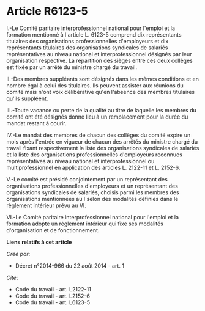 # Article R6123-5

I.-Le Comité paritaire interprofessionnel national pour l'emploi et la formation mentionné à l'article L. 6123-5 comprend dix
représentants titulaires des organisations professionnelles d'employeurs et dix représentants titulaires des organisations
syndicales de salariés représentatives au niveau national et interprofessionnel désignés par leur organisation respective. La
répartition des sièges entre ces deux collèges est fixée par un arrêté du ministre chargé du travail. 

II.-Des membres suppléants sont désignés dans les mêmes conditions et en nombre égal à celui des titulaires. Ils peuvent
assister aux réunions du comité mais n'ont voix délibérative qu'en l'absence des membres titulaires qu'ils suppléent. 

III.-Toute vacance ou perte de la qualité au titre de laquelle les membres du comité ont été désignés donne lieu à un
remplacement pour la durée du mandat restant à courir. 

IV.-Le mandat des membres de chacun des collèges du comité expire un mois après l'entrée en vigueur de chacun des arrêtés du
ministre chargé du travail fixant respectivement la liste des organisations syndicales de salariés et la liste des
organisations professionnelles d'employeurs reconnues représentatives au niveau national et interprofessionnel ou
multiprofessionnel en application des articles L. 2122-11 et L. 2152-6. 

V.-Le comité est présidé conjointement par un représentant des organisations professionnelles d'employeurs et un représentant
des organisations syndicales de salariés, choisis parmi les membres des organisations mentionnées au I selon des modalités
définies dans le règlement intérieur prévu au VI. 

VI.-Le Comité paritaire interprofessionnel national pour l'emploi et la formation adopte un règlement intérieur qui fixe ses
modalités d'organisation et de fonctionnement.

**Liens relatifs à cet article**

_Créé par_:

  - Décret n°2014-966 du 22 août 2014 - art. 1

_Cite_:

  - Code du travail - art. L2122-11
  - Code du travail - art. L2152-6
  - Code du travail - art. L6123-5
